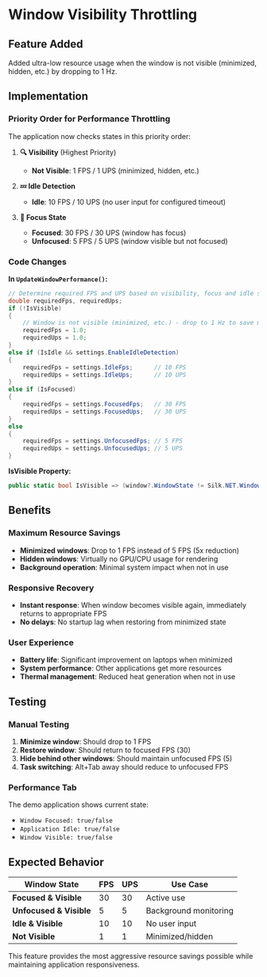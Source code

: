 # Window Visibility Throttling

## Feature Added

Added ultra-low resource usage when the window is not visible (minimized, hidden, etc.) by dropping to 1 Hz.

## Implementation

### Priority Order for Performance Throttling

The application now checks states in this priority order:

1. **🔍 Visibility** (Highest Priority)
   - **Not Visible**: 1 FPS / 1 UPS (minimized, hidden, etc.)

2. **💤 Idle Detection**
   - **Idle**: 10 FPS / 10 UPS (no user input for configured timeout)

3. **🎯 Focus State**
   - **Focused**: 30 FPS / 30 UPS (window has focus)
   - **Unfocused**: 5 FPS / 5 UPS (window visible but not focused)

### Code Changes

**In `UpdateWindowPerformance()`:**
```csharp
// Determine required FPS and UPS based on visibility, focus and idle state
double requiredFps, requiredUps;
if (!IsVisible)
{
    // Window is not visible (minimized, etc.) - drop to 1 Hz to save maximum resources
    requiredFps = 1.0;
    requiredUps = 1.0;
}
else if (IsIdle && settings.EnableIdleDetection)
{
    requiredFps = settings.IdleFps;      // 10 FPS
    requiredUps = settings.IdleUps;      // 10 UPS
}
else if (IsFocused)
{
    requiredFps = settings.FocusedFps;   // 30 FPS
    requiredUps = settings.FocusedUps;   // 30 UPS
}
else
{
    requiredFps = settings.UnfocusedFps; // 5 FPS
    requiredUps = settings.UnfocusedUps; // 5 UPS
}
```

**IsVisible Property:**
```csharp
public static bool IsVisible => (window?.WindowState != Silk.NET.Windowing.WindowState.Minimized) && (window?.IsVisible ?? false);
```

## Benefits

### Maximum Resource Savings
- **Minimized windows**: Drop to 1 FPS instead of 5 FPS (5x reduction)
- **Hidden windows**: Virtually no GPU/CPU usage for rendering
- **Background operation**: Minimal system impact when not in use

### Responsive Recovery
- **Instant response**: When window becomes visible again, immediately returns to appropriate FPS
- **No delays**: No startup lag when restoring from minimized state

### User Experience
- **Battery life**: Significant improvement on laptops when minimized
- **System performance**: Other applications get more resources
- **Thermal management**: Reduced heat generation when not in use

## Testing

### Manual Testing
1. **Minimize window**: Should drop to 1 FPS
2. **Restore window**: Should return to focused FPS (30)
3. **Hide behind other windows**: Should maintain unfocused FPS (5)
4. **Task switching**: Alt+Tab away should reduce to unfocused FPS

### Performance Tab
The demo application shows current state:
- `Window Focused: true/false`
- `Application Idle: true/false`
- `Window Visible: true/false`

## Expected Behavior

| Window State | FPS | UPS | Use Case |
|-------------|-----|-----|----------|
| **Focused & Visible** | 30 | 30 | Active use |
| **Unfocused & Visible** | 5 | 5 | Background monitoring |
| **Idle & Visible** | 10 | 10 | No user input |
| **Not Visible** | 1 | 1 | Minimized/hidden |

This feature provides the most aggressive resource savings possible while maintaining application responsiveness.